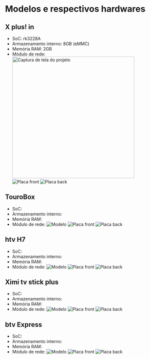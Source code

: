 # Modelos e respectivos hardwares

## X plus! in
- SoC: rk3228A
- Armazenamento interno: 8GB (eMMC)
- Memória RAM: 2GB
- Módulo de rede:
  <img src="https://github.com/fellipetoffolo/super-projeto-tv-box/assets/173747180/e0ca0a01-190d-4a30-965b-7800edc9b1ee" alt="Captura de tela do projeto" width="400">
  ![Placa front](https://github.com/fellipetoffolo/super-projeto-tv-box/assets/173747180/d7c07132-ab52-41b4-951e-c5bb3b73ca02)
  ![Placa back](https://github.com/fellipetoffolo/super-projeto-tv-box/assets/173747180/47a2b9da-c7d0-4a31-97cd-17c309474459)


## TouroBox
- SoC:
- Armazenamento interno:
- Memória RAM:
- Módulo de rede:
  ![Modelo](https://github.com/fellipetoffolo/super-projeto-tv-box/assets/173747180/139fb182-7b0e-4f01-837a-1aacb53d6f76)
  ![Placa front](https://github.com/fellipetoffolo/super-projeto-tv-box/assets/173747180/18a54a2e-c5f0-46d1-af30-db2af0cadd23)
  ![Placa back](https://github.com/fellipetoffolo/super-projeto-tv-box/assets/173747180/c6cd563b-8eea-4728-ae62-0cd9797ebf4e)

## htv H7
- SoC:
- Armazenamento interno:
- Memória RAM:
- Módulo de rede:
  ![Modelo](https://github.com/fellipetoffolo/super-projeto-tv-box/assets/173747180/a5b1cb7a-97ac-46d9-bac0-661c22a256e2)
  ![Placa front](https://github.com/fellipetoffolo/super-projeto-tv-box/assets/173747180/79895df2-1dbb-400e-a43a-b70b7789051f)
  ![Placa back](https://github.com/fellipetoffolo/super-projeto-tv-box/assets/173747180/f7f78bda-2245-435e-be00-382df3051778)

## Ximi tv stick plus
- SoC:
- Armazenamento interno:
- Memória RAM:
- Módulo de rede:
  ![Modelo](https://github.com/fellipetoffolo/super-projeto-tv-box/assets/173747180/61c6658d-ffc7-492e-be36-54f600e48fb0)
  ![Placa front](https://github.com/fellipetoffolo/super-projeto-tv-box/assets/173747180/1a015ab4-131d-4f54-ace4-f8bd1c54741f)
  ![Placa back](https://github.com/fellipetoffolo/super-projeto-tv-box/assets/173747180/270b2af0-1b21-405d-917e-225269f1efd3)

## btv Express
- SoC:
- Armazenamento interno:
- Memória RAM:
- Módulo de rede:
  ![Modelo](https://github.com/fellipetoffolo/super-projeto-tv-box/assets/173747180/90ae544b-2a1b-4026-af9b-ab922d14a63e)
  ![Placa front](https://github.com/fellipetoffolo/super-projeto-tv-box/assets/173747180/074e15db-e88b-4f8a-b52e-e4bf18889623)
  ![Placa back](https://github.com/fellipetoffolo/super-projeto-tv-box/assets/173747180/144398e4-7458-4847-9052-e0e414a419bf)



  
